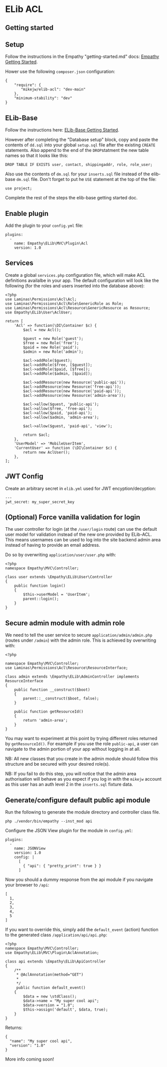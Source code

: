 

ELib ACL
===

Getting started
---

Setup
---

Follow the instructions in the Empathy "getting-started.md" docs:
[Empathy Getting Started](https://github.com/mikejw/empathy/blob/master/docs/getting-started.md).

Hower use the following `composer.json` configuration:

<pre><code class="lang-vim">{
    "require": {
       "mikejw/elib-acl": "dev-main"
    },
    "minimum-stability": "dev"
}
</code></pre>


ELib-Base
---
Follow the instructions here:
[ELib-Base Getting Started](https://github.com/mikejw/elib-base/blob/master/docs/getting-started.md).

However after completing the "Database setup" block, copy and paste the contents of `dd.sql` into your
global `setup.sql` file after the existing `CREATE` statements.  Also append to the end of the `DROP`statment
the new table names so that it looks like this:


<pre><code class="lang-sql">DROP TABLE IF EXISTS user, contact, shippingaddr, role, role_user;
</code></pre>


Also use the contents of `dm.sql` for your `inserts.sql` file instead of the elib-base `dm.sql` file. 
Don't forget to put he `USE` statement at the top of the file:


<pre><code class="lang-sql">use project;
</code></pre>


Complete the rest of the steps the elib-base getting started doc.


Enable plugin
---
Add the plugin to your `config.yml` file:

<pre><code class="lang-yml">plugins:
  - 
    name: Empathy\ELib\MVC\Plugin\Acl
    version: 1.0
</code></pre>


Services
---

Create a global `services.php` configuration file, which will make ACL definitions availalbe in your app.  The default
configuration will look like the following (for the roles and users inserted into the database above):

<pre><code class="lang-php">&lt;?php
use Laminas\Permissions\Acl\Acl;
use Laminas\Permissions\Acl\Role\GenericRole as Role;
use Laminas\Permissions\Acl\Resource\GenericResource as Resource;
use Empathy\ELib\User\AclUser;

return [
    'Acl' => function(\DI\Container $c) {
        $acl = new Acl();

        $guest = new Role('guest');
        $free = new Role('free');
        $paid = new Role('paid');
        $admin = new Role('admin');

        $acl->addRole($guest);
        $acl->addRole($free, [$guest]);
        $acl->addRole($paid, [$free]);
        $acl->addRole($admin, [$paid]);

        $acl->addResource(new Resource('public-api'));
        $acl->addResource(new Resource('free-api'));
        $acl->addResource(new Resource('paid-api'));
        $acl->addResource(new Resource('admin-area'));
        
        $acl->allow($guest, 'public-api');
        $acl->allow($free, 'free-api');        
        $acl->allow($paid, 'paid-api');
        $acl->allow($admin, 'admin-area');

        $acl->allow($guest, 'paid-api', 'view');

        return $acl;
    },
    'UserModel' => 'MobileUserItem',
    'CurrentUser' => function (\DI\Container $c) {
        return new AclUser();
    },
];
</code></pre>


JWT Config
--

Create an arbitrary secret in `elib.yml` used for JWT encyption/decyption:

<pre><code class="lang-yml">---
jwt_secret: my_super_secret_key
</code></pre>



(Optional) Force vanilla validation for login
---
The user controller for login (at the `/user/login` route) can use the default user model for validation instead of the new one provided by ELib-ACL.  
This means usernames can be used to log into the site backend admin area instead of having to provide an email address.

Do so by overwriting `application/user/user.php` with:
 

<pre><code class="lang-php">&lt;?php
namespace Empathy\MVC\Controller;

class user extends \Empathy\ELib\User\Controller
{
    public function login()
    {
        $this->userModel = 'UserItem';
        parent::login();
    }    
}
</code></pre>


Secure admin module with admin role
---
We need to tell the user service to secure `application/admin/admin.php` (routes under `/admin`) with the admin role.  This is achieved by overwriting with:

<pre><code class="lang-php">&lt;?php

namespace Empathy\MVC\Controller;
use Laminas\Permissions\Acl\Resource\ResourceInterface;

class admin extends \Empathy\ELib\AdminController implements ResourceInterface
{
    public function __construct($boot)
    {
        parent::__construct($boot, false);
    }

    public function getResourceId()
    {
        return 'admin-area';
    }
}
</code></pre>

You may want to experiment at this point by trying different roles returned by `getResourceId()`.  For example if you use the role `public-api`, 
a user can navigate to the admin portion of your app without logging in at all.

NB:  All new classes that you create in the admin module should follow this structure and be secured with your desired role(s).

NB:  If you fail to do this step, you will notice that the admin area authorisation will behave as you expect if you log in with the `mikejw` account as this user has an auth level 2 in the `inserts.sql` fixture data.


Generate/configure default public api module
---

Run the following to generate the module directory and controller class file.

<pre><code class="lang-bash">php ./vendor/bin/empathy --inst_mod api
</code></pre>


Configure the JSON View plugin for the module in `config.yml`:

<pre><code class="lang-yml">plugins:
  -
    name: JSONView
    version: 1.0
    config: |
      [
        { "api": { "pretty_print": true } }
      ]
</code></pre>      

Now you should a dummy response from the api module if you navigate your browser to `/api`:


<pre><code class="lang-json">[
  1,
  2,
  3,
  4,
  5
]
</code></pre>


If you want to override this, simply add the `default_event` (action) function to the generated class `/application/api/api.php`:

<pre><code class="lang-php">&lt;?php
namespace Empathy\MVC\Controller;
use Empathy\ELib\MVC\Plugin\AclAnnotation;

class api extends \Empathy\ELib\ApiController
{
    /**
     * @AclAnnotation(method="GET")
     *
     */
     public function default_event()
    {
        $data = new \stdClass();
        $data->name = "My super cool api";
        $data->version = "1.0";
        $this->assign('default', $data, true);
    }
}
</code></pre>


Returns:

<pre><code class="lang-json">{
  "name": "My super cool api",
  "version": "1.0"
}
</code></pre>



More info coming soon!

